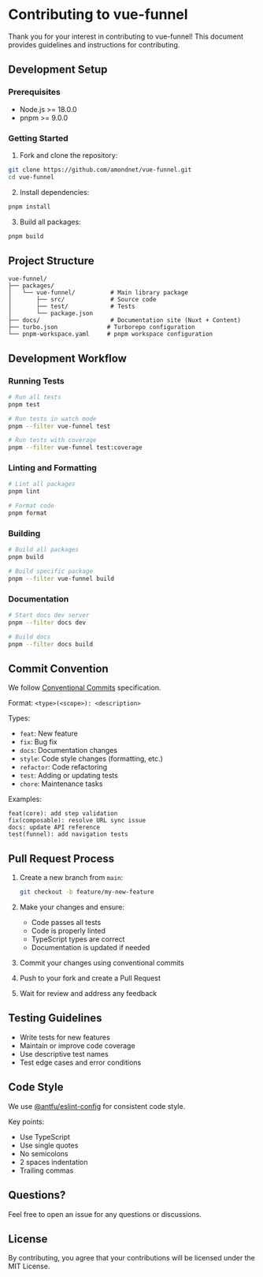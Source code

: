 # Contributing to vue-funnel

Thank you for your interest in contributing to vue-funnel! This document provides guidelines and instructions for contributing.

## Development Setup

### Prerequisites

- Node.js >= 18.0.0
- pnpm >= 9.0.0

### Getting Started

1. Fork and clone the repository:

```bash
git clone https://github.com/amondnet/vue-funnel.git
cd vue-funnel
```

2. Install dependencies:

```bash
pnpm install
```

3. Build all packages:

```bash
pnpm build
```

## Project Structure

```
vue-funnel/
├── packages/
│   └── vue-funnel/          # Main library package
│       ├── src/             # Source code
│       ├── test/            # Tests
│       └── package.json
├── docs/                    # Documentation site (Nuxt + Content)
├── turbo.json              # Turborepo configuration
└── pnpm-workspace.yaml     # pnpm workspace configuration
```

## Development Workflow

### Running Tests

```bash
# Run all tests
pnpm test

# Run tests in watch mode
pnpm --filter vue-funnel test

# Run tests with coverage
pnpm --filter vue-funnel test:coverage
```

### Linting and Formatting

```bash
# Lint all packages
pnpm lint

# Format code
pnpm format
```

### Building

```bash
# Build all packages
pnpm build

# Build specific package
pnpm --filter vue-funnel build
```

### Documentation

```bash
# Start docs dev server
pnpm --filter docs dev

# Build docs
pnpm --filter docs build
```

## Commit Convention

We follow [Conventional Commits](https://www.conventionalcommits.org/) specification.

Format: `<type>(<scope>): <description>`

Types:
- `feat`: New feature
- `fix`: Bug fix
- `docs`: Documentation changes
- `style`: Code style changes (formatting, etc.)
- `refactor`: Code refactoring
- `test`: Adding or updating tests
- `chore`: Maintenance tasks

Examples:
```
feat(core): add step validation
fix(composable): resolve URL sync issue
docs: update API reference
test(funnel): add navigation tests
```

## Pull Request Process

1. Create a new branch from `main`:
   ```bash
   git checkout -b feature/my-new-feature
   ```

2. Make your changes and ensure:
   - Code passes all tests
   - Code is properly linted
   - TypeScript types are correct
   - Documentation is updated if needed

3. Commit your changes using conventional commits

4. Push to your fork and create a Pull Request

5. Wait for review and address any feedback

## Testing Guidelines

- Write tests for new features
- Maintain or improve code coverage
- Use descriptive test names
- Test edge cases and error conditions

## Code Style

We use [@antfu/eslint-config](https://github.com/antfu/eslint-config) for consistent code style.

Key points:
- Use TypeScript
- Use single quotes
- No semicolons
- 2 spaces indentation
- Trailing commas

## Questions?

Feel free to open an issue for any questions or discussions.

## License

By contributing, you agree that your contributions will be licensed under the MIT License.
